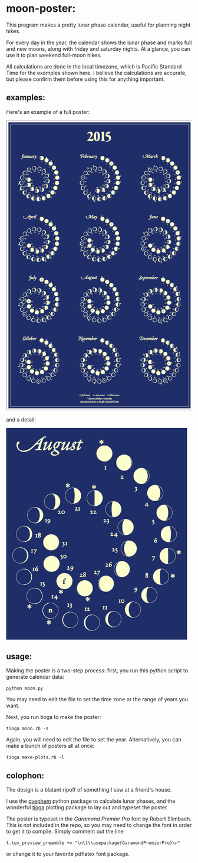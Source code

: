 moon-poster:
============
This program makes a pretty lunar phase calendar, useful for planning night hikes.

For every day in the year, the calendar shows the lunar phase and marks full and new moons, along with friday and saturday nights.
At a glance, you can use it to plan weekend full-moon hikes.

All calculations are done in the local timezone, which is Pacific Standard Time for the examples shown here.
I believe the calculations are accurate, but please confirm them before using this for anything important.


examples:
---------

Here's an example of a full poster:

![full poster](./examples/full.png)

and a detail:

![August detail](./examples/detail.png)


usage:
------
Making the poster is a two-step process: first, you run this python script to generate calendar data:

    python moon.py

You may need to edit the file to set the time zone or the range of years you want.

Next, you run tioga to make the poster:

    tioga moon.rb -s

Again, you will need to edit the file to set the year.
Alternatively, you can make a bunch of posters all at once:

    tioga make-plots.rb -l


colophon:
---------
The design is a blatant ripoff of something I saw at a friend's house.

I use the [pyephem](http://rhodesmill.org/pyephem/) python package to calculate lunar phases, and the wonderful [tioga](http://tioga.rubyforge.org/doc/) plotting package to lay out and typeset the poster.

The poster is typeset in the *Garamond Premier Pro* font by Robert Slimbach.
This is not included in the repo, so you may need to change the font in order to get it to compile.
Simply comment out the line

    t.tex_preview_preamble += "\n\t\\usepackage{GaramondPremierPro}\n"

or change it to your favorite pdflatex font package.
